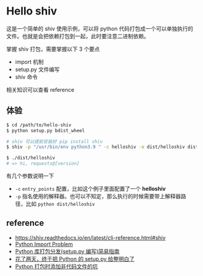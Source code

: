 # Hello shiv

这是一个简单的 shiv 使用示例，可以将 python 代码打包成一个可以单独执行的文件。也就是会把依赖打包到一起，此时要注意二进制依赖。

掌握 shiv 打包，需要掌握以下 3 个要点

- import 机制
- setup.py 文件编写
- shiv 命令

相关知识可以查看 reference

## 体验

```sh
$ cd /path/to/hello-shiv
$ python setup.py bdist_wheel

# shiv 可以提前安装好 pip install shiv
$ shiv -p "/usr/bin/env python3.9 " -c helloshiv -o dist/helloshiv dist/hello-1.0-py3-none-any.whl

$ ./dist/helloshiv
# => hi, requests@[version]
```

有几个参数说明一下

- `-c` `entry_points` 配置，比如这个例子里面配置了一个 **helloshiv**
- `-p` 指名使用的解释器。也可以不知定，那么执行的时候需要带上解释器路径，比如 `python dist/helloshiv`

## reference

- https://shiv.readthedocs.io/en/latest/cli-reference.html#shiv
- [Python Import Problem](https://github.com/creamidea/creamidea.github.com/issues/31)
- [Python 库打包分发(setup.py 编写)简易指南](https://blog.konghy.cn/2018/04/29/setup-dot-py/)
- [花了两天，终于把 Python 的 setup.py 给整明白了](https://zhuanlan.zhihu.com/p/276461821)
- [Python 打包时添加非代码文件的坑](https://zhuanlan.zhihu.com/p/24312755)
